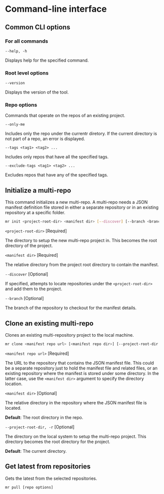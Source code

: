 # Command-line interface

## Common CLI options

### For all commands
`--help, -h`

Displays help for the specified command.

### Root level options
`--version`

Displays the version of the tool.

### Repo options
Commands that operate on the repos of an existing project.

`--only-me`

Includes only the repo under the currentr diretory. If the current directory is not part of a repo, an error is displayed.

`--tags <tag1> <tag2> ...`

Includes only repos that have all the specified tags.

`--exclude-tags <tag1> <tag2> ...`

Excludes repos that have any of the specified tags.

## Initialize a multi-repo
This command initializes a new multi-repo. A multi-repo needs a JSON manifest definition file stored in either a separate repository or in an existing repository at a specific folder.

```sh
mr init <project-root-dir> <manifest dir> [--discover] [--branch <branch name>]
```

`<project-root-dir>` [Required]

The directory to setup the new multi-repo project in. This becomes the root directory of the project.

`<manifest dir>` [Required]

The relative directory from the project root directory to contain the manifest.

`--discover` [Optional]

If specified, attempts to locate repositories under the `<project-root-dir>` and add them to the project.

`--branch` [Optional]

The branch of the repository to checkout for the manifest details.

## Clone an existing multi-repo
Clones an existing multi-repository project to the local machine.

```sh
mr clone <manifest repo url> [<manifest repo dir>] [--project-root-dir <dir>] [--]
```

`<manifest repo url>` [Required]

The URL to the repository that contains the JSON manifest file. This could be a separate repository just to hold the manifest file and related files, or an existing repository where the manifest is stored under some directory. In the latter case, use the `<manifest dir>` argument to specify the directory location.

`<manifest dir>` [Optional]

The relative directory in the repository where the JSON manifest file is located.

**Default**: The root directory in the repo.

`--project-root-dir, -r` [Optional]

The directory on the local system to setup the multi-repo project. This directory becomes the root directory for the project.

**Default**: The current directory.

## Get latest from repositories
Gets the latest from the selected repositories.

```sh
mr pull [repo options]
```
